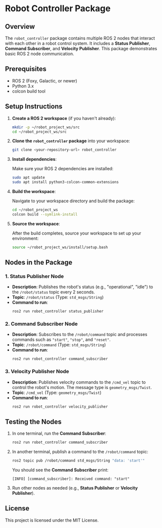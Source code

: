 # Robot Controller Package

## Overview

The `robot_controller` package contains multiple ROS 2 nodes that interact with each other in a robot control system. It includes a **Status Publisher**, **Command Subscriber**, and **Velocity Publisher**. This package demonstrates basic ROS 2 node communication.

## Prerequisites

- ROS 2 (Foxy, Galactic, or newer)
- Python 3.x
- colcon build tool

## Setup Instructions

1. **Create a ROS 2 workspace** (if you haven't already):

    ```bash
    mkdir -p ~/robot_project_ws/src
    cd ~/robot_project_ws/src
    ```

2. **Clone the `robot_controller` package** into your workspace:

    ```bash
    git clone <your-repository-url> robot_controller
    ```

3. **Install dependencies**:

    Make sure your ROS 2 dependencies are installed:

    ```bash
    sudo apt update
    sudo apt install python3-colcon-common-extensions
    ```

4. **Build the workspace**:

    Navigate to your workspace directory and build the package:

    ```bash
    cd ~/robot_project_ws
    colcon build --symlink-install
    ```

5. **Source the workspace**:

    After the build completes, source your workspace to set up your environment:

    ```bash
    source ~/robot_project_ws/install/setup.bash
    ```

## Nodes in the Package

### 1. **Status Publisher Node**

- **Description**: Publishes the robot's status (e.g., "operational", "idle") to the `/robot/status` topic every 2 seconds.
- **Topic**: `/robot/status` (Type: `std_msgs/String`)
- **Command to run**:
    ```bash
    ros2 run robot_controller status_publisher
    ```

### 2. **Command Subscriber Node**

- **Description**: Subscribes to the `/robot/command` topic and processes commands such as `"start"`, `"stop"`, and `"reset"`.
- **Topic**: `/robot/command` (Type: `std_msgs/String`)
- **Command to run**:
    ```bash
    ros2 run robot_controller command_subscriber
    ```

### 3. **Velocity Publisher Node**

- **Description**: Publishes velocity commands to the `/cmd_vel` topic to control the robot's motion. The message type is `geometry_msgs/Twist`.
- **Topic**: `/cmd_vel` (Type: `geometry_msgs/Twist`)
- **Command to run**:
    ```bash
    ros2 run robot_controller velocity_publisher
    ```

## Testing the Nodes

1. In one terminal, run the **Command Subscriber**:

    ```bash
    ros2 run robot_controller command_subscriber
    ```

2. In another terminal, publish a command to the `/robot/command` topic:

    ```bash
    ros2 topic pub /robot/command std_msgs/String "data: 'start'"
    ```

   You should see the **Command Subscriber** print:

    ```
    [INFO] [command_subscriber]: Received command: "start"
    ```

3. Run other nodes as needed (e.g., **Status Publisher** or **Velocity Publisher**).

## License

This project is licensed under the MIT License.
